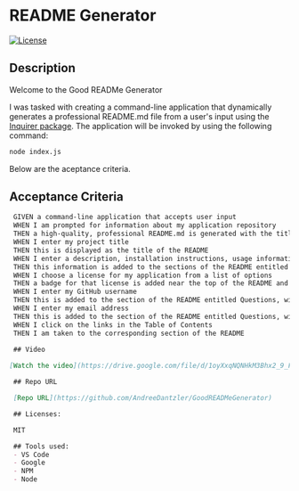 
  
  # README Generator 
  [![License](https://img.shields.io/badge/License-MIT%202.0-blue.svg)](https://opensource.org/licenses/MIT-2.0)

  ## Description
  Welcome to the Good READMe Generator

  I was tasked with creating a command-line application that dynamically generates a professional README.md file from a user's input using the [Inquirer package](https://www.npmjs.com/package/inquirer). 
  The application will be invoked by using the following command:

  ```bash
  node index.js
  ```
 Below are the aceptance criteria.

 ## Acceptance Criteria

 ```md
  GIVEN a command-line application that accepts user input
  WHEN I am prompted for information about my application repository
  THEN a high-quality, professional README.md is generated with the title of my project and sections entitled Description, Table of Contents, Installation, Usage, License (list type), Contributing, Tests, and Questions
  WHEN I enter my project title
  THEN this is displayed as the title of the README
  WHEN I enter a description, installation instructions, usage information, contribution guidelines, and test instructions
  THEN this information is added to the sections of the README entitled Description, Installation, Usage, Contributing, and Tests
  WHEN I choose a license for my application from a list of options
  THEN a badge for that license is added near the top of the README and a notice is added to the section of the README entitled License that explains which license the application is covered under
  WHEN I enter my GitHub username
  THEN this is added to the section of the README entitled Questions, with a link to my GitHub profile
  WHEN I enter my email address
  THEN this is added to the section of the README entitled Questions, with instructions on how to reach me with additional questions
  WHEN I click on the links in the Table of Contents
  THEN I am taken to the corresponding section of the README
  
  ## Video

 [Watch the video](https://drive.google.com/file/d/1oyXxqNQNHkM3Bhx2_9_FN1_fkkjfFsLB/view?usp=sharing)

  ## Repo URL

  [Repo URL](https://github.com/AndreeDantzler/GoodREADMeGenerator)

  ## Licenses: 

  MIT

  ## Tools used:
  - VS Code
  - Google
  - NPM
  - Node

  ```

